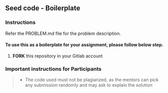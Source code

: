 ## Seed code - Boilerplate

### Instructions
Refer the PROBLEM.md file for the problem description.

#### To use this as a boilerplate for your assignment, please follow below step.

1. **FORK** this repository in your Gitlab account


### Important instructions for Participants

> -  The code used must not be plagiarized, as the mentors can pick any submission randomly and may ask to explain the solution

